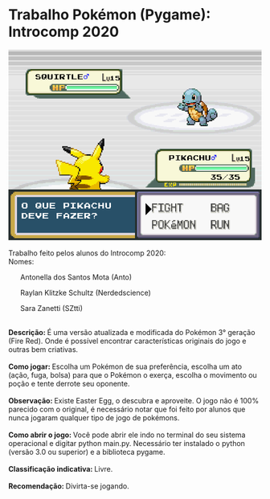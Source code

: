 # Trabalho Pokémon (Pygame): Introcomp 2020

![alt print](image.png)

Trabalho feito pelos alunos do Introcomp 2020:<br>
Nomes:
<ul>Antonella dos Santos Mota (Anto)</ul>
<ul>Raylan Klitzke Schultz (Nerdedscience)</ul>
<ul>Sara Zanetti (SZtti)</ul>
<br><b>Descrição: </b>É uma versão atualizada e modificada do Pokémon 3° geração (Fire Red). Onde é possível encontrar características originais do jogo e outras bem criativas.<br><br>
<b>Como jogar: </b>Escolha um Pokémon de sua preferência, escolha um ato (ação, fuga, bolsa) para que o Pokémon o exerça, escolha o movimento ou poção e tente derrote seu oponente.<br><br>
<b>Observação: </b>Existe Easter Egg, o descubra e aproveite. O jogo não é 100% parecido com o original, é necessário notar que foi feito por alunos que nunca jogaram qualquer tipo de jogo de pokémons.<br><br>
<b>Como abrir o jogo: </b>Você pode abrir ele indo no terminal do seu sistema operacional e digitar python main.py.
Necessário ter instalado o python (versão 3.0 ou superior) e a biblioteca pygame.<br><br>
<b>Classificação indicativa: </b>Livre.<br><br>
<b>Recomendação: </b>Divirta-se jogando.